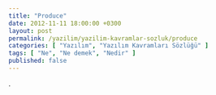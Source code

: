 ```yaml
---
title: "Produce"
date: 2012-11-11 18:00:00 +0300
layout: post
permalink: /yazilim/yazilim-kavramlar-sozluk/produce
categories: [ "Yazılım", "Yazılım Kavramları Sözlüğü" ]
tags: [ "Ne", "Ne demek", "Nedir" ]
published: false
---
```


.
